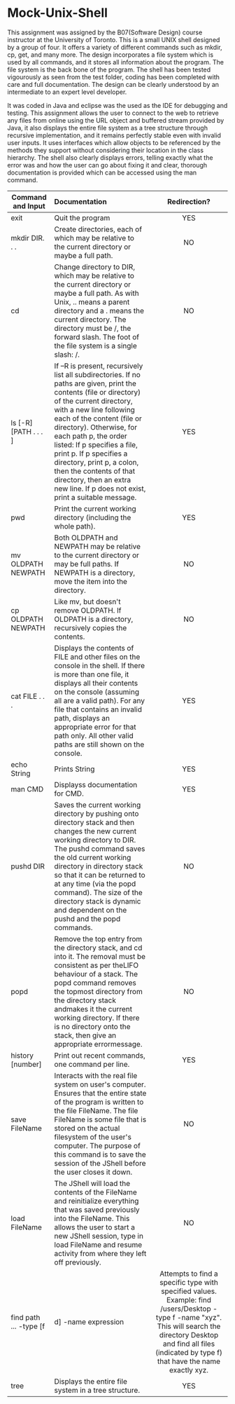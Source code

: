 # Mock-Unix-Shell

This assignment was assigned by the B07(Software Design) course instructor at the University of Toronto. This is a small UNIX shell designed by a group of four. It offers a variety of different commands such as mkdir, cp, get, and many more. The design incorporates a file system which is used by all commands, and it stores all information about the program. The file system is the back bone of the program. The shell has been tested vigourously as seen from the test folder, coding has been completed with care and full documentation. The design can be clearly understood by an intermediate to an expert level developer.

It was coded in Java and eclipse was the used as the IDE for debugging and testing. This assignment allows the user to connect to the web to retrieve any files from online using the URL object and buffered stream provided by Java, it also displays the entire file system as a tree structure through recursive implementation, and it remains perfectly stable even with invalid user inputs. It uses interfaces which allow objects to be referenced by the methods they support without considering their location in the class hierarchy. The shell also clearly displays errors, telling exactly what the error was and how the user can go about fixing it and clear, thorough documentation is provided which can be accessed using the man command.

| Command and Input  | Documentation | Redirection?  |
| ------------- |:--------------| :------------:|
| exit          | Quit the program|YES          |
| mkdir DIR. . .  | Create directories, each of which may be relative to the current directory or maybe a full path.      | NO   |
| cd | Change directory to DIR, which may be relative to the current directory or maybe a full path.  As with Unix, ..  means a parent directory and a . means the current directory.  The directory must be /, the forward slash.  The foot of the file system is a single slash:  /. | NO|
| ls [-R] [PATH . . . ]  | If –R is present, recursively list all subdirectories. If no paths are given, print the contents (file or directory) of the current directory, with a new line following each of the content (file or directory). Otherwise, for each path p, the order listed: If p specifies a file, print p. If p specifies a directory, print p, a colon, then the contents of that directory, then an extra new line. If p does not exist, print a suitable message.|YES        |
| pwd          | Print the current working directory (including the whole path). | YES           |
| mv OLDPATH NEWPATH | Both OLDPATH  and  NEWPATH  may  be  relative  to  the  current  directory  or  may  be  full  paths. If  NEWPATH  is  a directory, move the item into the directory. | NO         |
| cp OLDPATH NEWPATH | Like mv, but doesn't remove OLDPATH. If OLDPATH is a directory, recursively copies the contents. | NO           |
| cat FILE . . .     | Displays the contents of FILE and other files on the console in the shell. If there is more than one file, it displays all their contents on the console (assuming all are a valid path).  For any file that contains an invalid path, displays an appropriate error for that path only. All other valid paths are still shown on the console.| YES           |
| echo String   | Prints String | YES           |
| man CMD       | Displayss documentation for CMD. | YES           |
| pushd DIR     | Saves  the  current  working  directory  by  pushing  onto  directory  stack  and  then  changes  the  new  current working  directory  to  DIR. The  pushd command saves the old current working directory in directory stack so that it can be returned to at any time (via the popd command). The size of the directory stack is dynamic and dependent on the pushd and the popd commands. | NO           |
| popd          |Remove the top entry from the directory stack, and cd into it. The removal must be consistent as per theLIFO behaviour of a stack.  The popd command removes the topmost directory from the directory stack andmakes it the current working directory.  If there is no directory onto the stack, then give an appropriate errormessage. | NO   |
| history [number] | Print out recent commands, one command per line. | YES   |
| save FileName    | Interacts with the real file system on user's computer. Ensures that the entire state of the program is written to the file FileName.  The file FileName is some file that is stored on the actual filesystem of the user's computer.  The purpose of this command is to save the session of the JShell before the user closes it down.| NO    |
| load FileName         | The JShell will load the contents of the FileName and reinitialize everything that was saved previously into the FileName. This allows the user to start a new JShell session, type in load FileName and resume activity from where they left off previously. | NO   |
| find path ...  -type [f|d] -name expression | Attempts to find a specific type with specified values. Example: find /users/Desktop -type f -name "xyz".  This will search the directory Desktop and find all files (indicated by type f) that have the name exactly xyz. | NO   |
| tree         | Displays the entire file system in a tree structure. | YES   |
